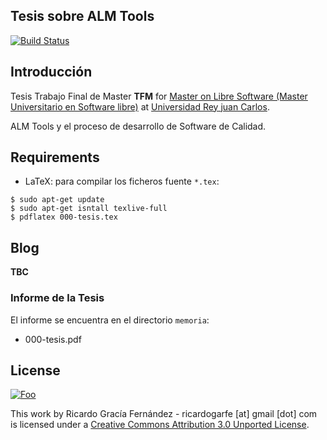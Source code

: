 ## Tesis sobre ALM Tools

[![Build Status](https://travis-ci.org/ricardogarfe/mswl-tesis.png?branch=master)](https://travis-ci.org/ricardogarfe/mswl-tesis)

## Introducción

Tesis Trabajo Final de Master **TFM** for [Master on Libre Software (Master Universitario en Software libre)](http://master.libresoft.es/) at [Universidad Rey juan Carlos](http://www.urjc.es/).

ALM Tools y el proceso de desarrollo de Software de Calidad.

## Requirements

* LaTeX: para compilar los ficheros fuente `*.tex`:


```shell
$ sudo apt-get update
$ sudo apt-get isntall texlive-full 
$ pdflatex 000-tesis.tex
```

## Blog

**TBC**

### Informe de la Tesis

El informe se encuentra en el directorio `memoria`:

* 000-tesis.pdf

## License

<a href="http://creativecommons.org/licenses/by/3.0/" rel="Creative Commons Attribution 3.0">![Foo](http://i.creativecommons.org/l/by/3.0/88x31.png)</a>

This work by Ricardo Gracía Fernández - ricardogarfe [at] gmail [dot] com is licensed under a [Creative Commons Attribution 3.0 Unported License](http://creativecommons.org/licenses/by/3.0/).


